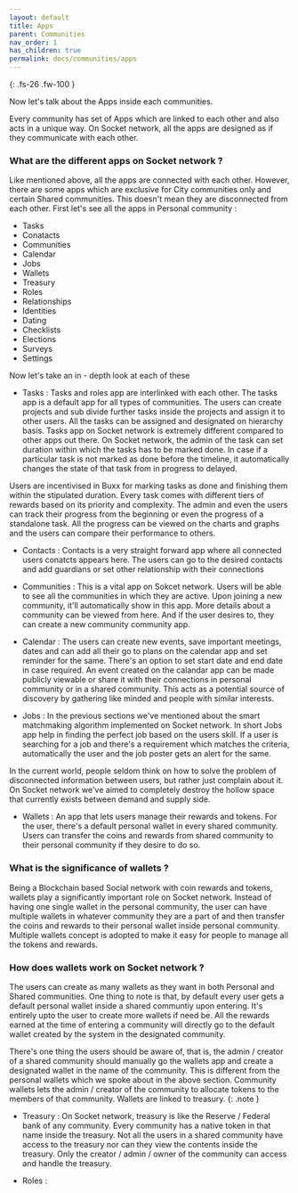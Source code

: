 ```yaml
---
layout: default
title: Apps
parent: Communities
nav_order: 1
has_children: true
permalink: docs/communities/apps
---
```


{: .fs-26 .fw-100 }

Now let's talk about the Apps inside each communities. 

Every community has set of Apps which are linked to each other and also acts in a unique way. On Socket network, all the apps are designed as if they  communicate with each other. 

### What are the different apps on Socket network ? 

Like mentioned above, all the apps are connected with each other. However, there are some apps which are exclusive for City communities only and certain Shared communities. This doesn't mean they are disconnected from each other. First let's see all the apps in Personal community : 

- Tasks 
- Conatacts
- Communities
- Calendar
- Jobs
- Wallets
- Treasury 
- Roles
- Relationships
- Identities
- Dating
- Checklists
- Elections
- Surveys
- Settings

 Now let's take an in - depth look at each of these 

- Tasks : Tasks and roles app are interlinked with each other. The tasks app is a default app for all types of communities. The users can create projects and sub divide further tasks inside the projects and assign it to other users. All the tasks can be assigned and designated on hierarchy basis. Tasks app on Socket network is extremely different compared to other apps out there. On Socket network, the admin of the task can set duration within which the tasks has to be marked done. In case if a particular task is not marked as done before the timeline, it automatically changes the state of that task from in progress to delayed.

Users are incentivised in Buxx for marking tasks as done and finishing them within the stipulated duration. Every task comes with different tiers of rewards based on its priority and complexity. The admin and even the users can track their progress from the beginning or even the progress of a standalone task. All the progress can be viewed on the charts and graphs and the users can compare their performance to others. 

- Contacts : Contacts is a very straight forward app where all connected users conatcts appears here. The users can go to the desired contacts and add guardians or set other relationship with their connections 

- Communities : This is a vital app on Sokcet network. Users will be able to see all the communities in which they are active. Upon joining a new community, it'll automatically show in this app. More details about a community can be viewed from here. And if the user desires to, they can create a new community community app.   

- Calendar : The users can create new events, save important meetings, dates and can add all their go to plans on the calendar app and set reminder for the same. There's an option to set start date and end date in case required. An event created on the calandar app can be made publicly viewable or share it with their connections in personal community or in a shared community. This acts as a potential source of discovery by gathering like minded and people with similar interests. 

- Jobs : In the previous sections we've mentioned about the smart matchmaking algorithm implemented on Socket network. In short Jobs app help in finding the perfect job based on the users skill. If a user is searching for a job and there's a requirement which matches the criteria, automatically the user and the job poster gets an alert for the same. 

In the current world, people seldom think on how to solve the problem of disconnected information between users, but rather just complain about it. On Socket network we've aimed to completely destroy the hollow space that currently exists between demand and supply side. 

- Wallets : An app that lets users manage their rewards and tokens. For the user, there's a default personal wallet in every shared community. Users can transfer the coins and rewards from shared community to their personal community if they desire to do so.

### What is the significance of wallets ? 

Being a Blockchain based Social network with coin rewards and tokens, wallets play a significantly important role on Socket network. Instead of having one single wallet in the personal community, the user can have multiple wallets in whatever community they are a part of and then transfer the coins and rewards to their personal wallet inside personal community. Multiple wallets concept is adopted to make it easy for people to manage all the tokens and rewards. 

### How does wallets work on Socket network ? 

The users can create as many wallets as they want in both Personal and Shared communities. One thing to note is that, by default every user gets a default personal wallet inside a shared communtiy upon entering. It's entirely upto the user to create more wallets if need be. All the rewards earned at the time of entering a community will directly go to the default wallet created by the system in the designated community. 

There's one thing the users should be aware of, that is, the admin / creator of a shared community should manually go the wallets app and create a designated wallet in the name of the community. This is different from the personal wallets which we spoke about in the above section. Community wallets lets the admin / creator of the community to allocate tokens to the members of that community. Wallets are linked to treasury. {: .note }  

- Treasury : On Socket network, treasury is like the Reserve / Federal bank of any community. Every community has a native token in that name inside the treasury. Not all the users in a shared community have access to the treasury nor can they view the contents inside the treasury. Only the creator / admin / owner of the community can access and handle the treasury. 

- Roles : 




